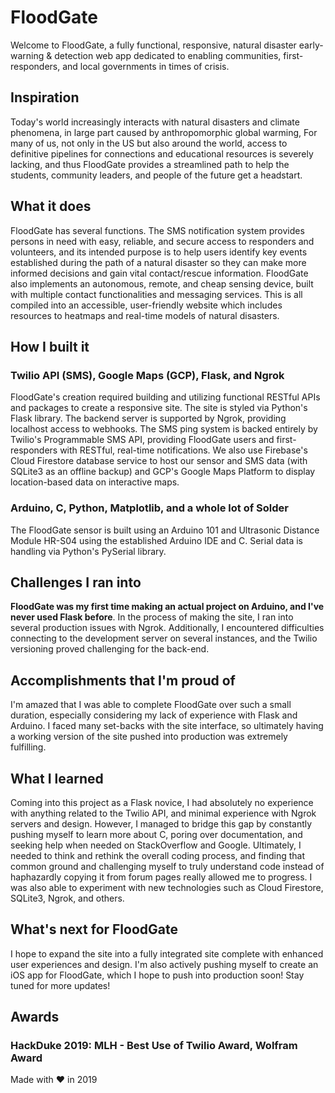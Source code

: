 # FloodGate
Welcome to FloodGate, a fully functional, responsive, natural disaster early-warning & detection web app dedicated to enabling communities, first-responders, and local governments in times of crisis.

## Inspiration
Today's world increasingly interacts with natural disasters and climate phenomena, in large part caused by anthropomorphic global warming, For many of us, not only in the US but also around the world, access to definitive pipelines for connections and educational resources is severely lacking, and thus FloodGate provides a streamlined path to help the students, community leaders, and people of the future get a headstart.

## What it does
FloodGate has several functions. The SMS notification system provides persons in need with easy, reliable, and secure access to responders and volunteers, and its intended purpose is to help users identify key events established during the path of a natural disaster so they can make more informed decisions and gain vital contact/rescue information. FloodGate also implements an autonomous, remote, and cheap sensing device, built with multiple contact functionalities and messaging services. This is all compiled into an accessible, user-friendly website which includes resources to heatmaps and real-time models of natural disasters.

## How I built it
### Twilio API (SMS), Google Maps (GCP), Flask, and Ngrok
FloodGate's creation required building and utilizing functional RESTful APIs and packages to create a responsive site. The site is styled via Python's Flask library. The backend server is supported by Ngrok, providing localhost access to webhooks. The SMS ping system is backed entirely by Twilio's Programmable SMS API, providing FloodGate users and first-responders with RESTful, real-time notifications. We also use Firebase's Cloud Firestore database service to host our sensor and SMS data (with SQLite3 as an offline backup) and GCP's Google Maps Platform to display location-based data on interactive maps.

### Arduino, C, Python, Matplotlib, and a whole lot of Solder
The FloodGate sensor is built using an Arduino 101 and Ultrasonic Distance Module HR-S04 using the established Arduino IDE and C. Serial data is handling via Python's PySerial library.

## Challenges I ran into
**FloodGate was my first time making an actual project on Arduino, and I've never used Flask before**. In the process of making the site, I ran into several production issues with Ngrok. Additionally, I encountered difficulties connecting to the development server on several instances, and the Twilio versioning proved challenging for the back-end.

## Accomplishments that I'm proud of
I'm amazed that I was able to complete FloodGate over such a small duration, especially considering my lack of experience with Flask and Arduino. I faced many set-backs with the site interface, so ultimately having a working version of the site pushed into production was extremely fulfilling.

## What I learned
Coming into this project as a Flask novice, I had absolutely no experience with anything related to the Twilio API, and minimal experience with Ngrok servers and design. However, I managed to bridge this gap by constantly pushing myself to learn more about C, poring over documentation, and seeking help when needed on StackOverflow and Google. Ultimately, I needed to think and rethink the overall coding process, and finding that common ground and challenging myself to truly understand code instead of haphazardly copying it from forum pages really allowed me to progress. I was also able to experiment with new technologies such as Cloud Firestore, SQLite3, Ngrok, and others.

## What's next for FloodGate
I hope to expand the site into a fully integrated site complete with enhanced user experiences and design. I'm also actively pushing myself to create an iOS app for FloodGate, which I hope to push into production soon! Stay tuned for more updates!

## Awards
### HackDuke 2019: MLH - Best Use of Twilio Award, Wolfram Award

Made with ❤ in 2019
